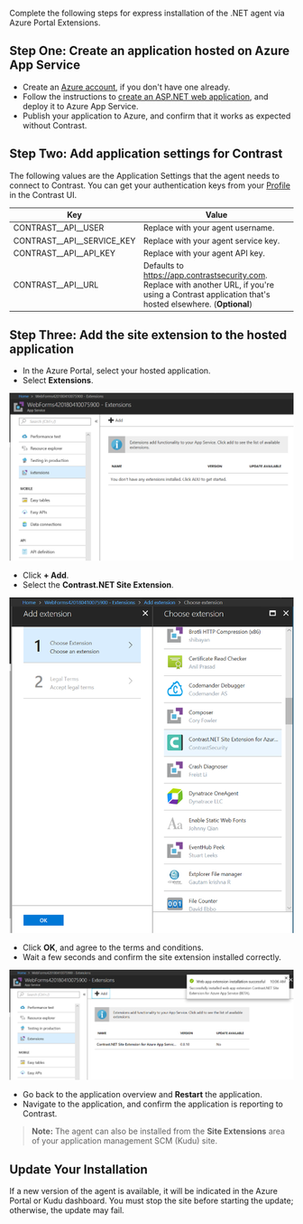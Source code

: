 <!--
title: "Installing Contrast using Azure App Service Site Extension"
description: "Guide to installing .NET Agent on Azure App Service using Site Extensions"
tags: "installation configuration .Net Azure AppService site extension"
-->

Complete the following steps for express installation of the .NET agent via Azure Portal Extensions. 

## Step One: Create an application hosted on Azure App Service

* Create an [Azure account](https://portal.azure.com/), if you don't have one already. 
* Follow the instructions to [create an ASP.NET web application](https://docs.microsoft.com/en-us/azure/app-service/app-service-web-get-started-dotnet-framework), and deploy it to Azure App Service. 
* Publish your application to Azure, and confirm that it works as expected without Contrast.

## Step Two: Add application settings for Contrast  

The following values are the Application Settings that the agent needs to connect to Contrast. You can get your authentication keys from your [Profile](user-account.html#profile) in the Contrast UI.


| Key                        | Value                       |
| -------------------------- | ---------------------------------------- |
| CONTRAST__API__USER        | Replace with your agent username. |
| CONTRAST__API__SERVICE_KEY | Replace with your agent service key. |
| CONTRAST__API__API_KEY     | Replace with your agent API key.  |
| CONTRAST__API__URL         | Defaults to https://app.contrastsecurity.com. Replace with another URL, if you're using a Contrast application that's hosted elsewhere. (**Optional**)  |

## Step Three: Add the site extension to the hosted application

* In the Azure Portal, select your hosted application.
* Select **Extensions**.

<a href="assets/images/AzureSite_SelectExtensionTab.png" rel="lightbox" title="Select the Extension tab for your hosted application"><img class="thumbnail" src="assets/images/AzureSite_SelectExtensionTab.png"/></a>

* Click **+ Add**.
* Select the **Contrast.NET Site Extension**.

<a href="assets/images/AzureSite_SelectContrastExtension.png" rel="lightbox" title="Choose the Contrast.NET Site Extension from the list"><img class="thumbnail" src="assets/images/AzureSite_SelectContrastExtension.png"/></a>

* Click **OK**, and agree to the terms and conditions.
* Wait a few seconds and confirm the site extension installed correctly.

<a href="assets/images/AzureSite_ContrastExtensionInstalled.png" rel="lightbox" title="Confirm the installation"><img class="thumbnail" src="assets/images/AzureSite_ContrastExtensionInstalled.png"/></a>

* Go back to the application overview and **Restart** the application.
* Navigate to the application, and confirm the application is reporting to Contrast. 

> **Note:** The agent can also be installed from the **Site Extensions** area of your application management SCM (Kudu) site. 

## Update Your Installation

If a new version of the agent is available, it will be indicated in the Azure Portal or Kudu dashboard. You must stop the site before starting the update; otherwise, the update may fail.
